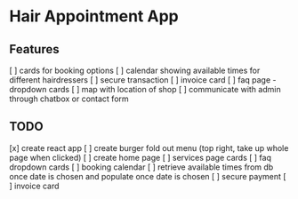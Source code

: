 # Hair Appointment App

## Features
[ ] cards for booking options
[ ] calendar showing available times for different hairdressers
[ ] secure transaction
[ ] invoice card
[ ] faq page - dropdown cards
[ ] map with location of shop
[ ] communicate with admin through chatbox or contact form

## TODO
[x] create react app
[ ] create burger fold out menu (top right, take up whole page when clicked)
[ ] create home page
[ ] services page cards
[ ] faq dropdown cards
[ ] booking calendar
    [ ] retrieve available times from db once date is chosen and populate once date is chosen
[ ] secure payment
[ ] invoice card